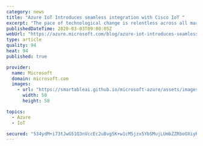 ```yaml
---
category: news
title: "Azure IoT Introduces seamless integration with Cisco IoT "
excerpt: "The pace of technological change is relentless across all markets. Edge computing continues to play an essential role in allowing data to be managed closer to its source, where workloads can range from basic services like data filtering and de-duplication to advanced capabilities like event-driven processing."
publishedDateTime: 2020-03-03T09:00:05Z
webUrl: "https://azure.microsoft.com/blog/azure-iot-introduces-seamless-integration-with-cisco-iot/"
type: article
quality: 94
heat: 94
published: true

provider:
  name: Microsoft
  domain: microsoft.com
  images:
    - url: "https://smartableai.github.io/microsoft-azure/assets/images/organizations/microsoft.com-50x50.jpg"
      width: 50
      height: 50

topics:
  - Azure
  - IoT

secured: "534ydM+i73tJwG51Q3nVccEc2uBvg5K+w1cM5jzx5YbSMujLUmbZZRboOXiyRn8k1dTnbNlEPUEz6BJfY9jajfdkcpvzQEXd1UffyI4wqvqYK3Nt3IyVRqYVTcZsp831n9cPAAJAEJKNJax715vkjq9Bg3QkMaDqaOKB+6jLPUsBcfu5S1hezlybEsqhVD80RmR4wHDGGOzT1Ey+QR6/w48SEaSP6iLH7nklVLqV65+HMZqv7mVznc6yVPxcDG/27zVoRdOW4jn6iL/IhhzOWsRtV4R13xeD8by4oASo77NKcXZhgewSg1/DunMsMoEwnVlVVWDsOqBSDwO/dQLRRQ==;G1CbQvZwwwl5gxOVmB0D8Q=="
---
```


